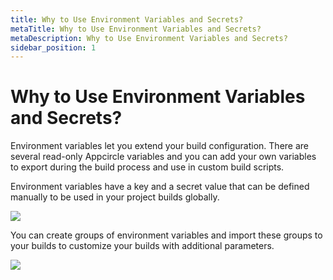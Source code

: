 ```yaml
---
title: Why to Use Environment Variables and Secrets?
metaTitle: Why to Use Environment Variables and Secrets?
metaDescription: Why to Use Environment Variables and Secrets?
sidebar_position: 1
---
```


# Why to Use Environment Variables and Secrets?

Environment variables let you extend your build configuration. There are several read-only Appcircle variables and you can add your own variables to export during the build process and use in custom build scripts.

Environment variables have a key and a secret value that can be defined manually to be used in your project builds globally.

![](<https://cdn.appcircle.io/docs/assets/09-11-EnvVars (2).jpg>)

You can create groups of environment variables and import these groups to your builds to customize your builds with additional parameters.

![](<https://cdn.appcircle.io/docs/assets/image (172).png>)
